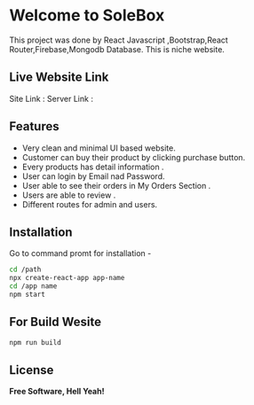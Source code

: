 # Welcome to  SoleBox 

This project was done by React Javascript ,Bootstrap,React Router,Firebase,Mongodb Database. This is niche website. 

## Live Website Link
Site Link :
Server Link :  

## Features

- Very clean and minimal UI based website.
- Customer can buy their product by clicking purchase button.
- Every products has detail information .
- User can login by Email nad Password.
- User  able to see their orders in My Orders Section .
- Users are able to review .
- Different routes for admin and users.

## Installation

Go to command promt for installation -

```sh
cd /path
npx create-react-app app-name
cd /app name
npm start
```
## For Build Wesite 

```sh
npm run build 
```

## License

**Free Software, Hell Yeah!**
